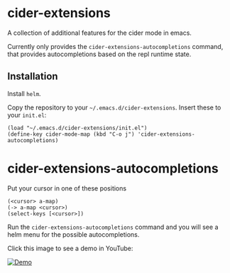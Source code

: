 # cider-extensions

A collection of additional features for the cider mode in emacs.

Currently only provides the `cider-extensions-autocompletions`
command, that provides autocompletions based on the repl runtime
state.

## Installation

Install `helm`.

Copy the repository to your `~/.emacs.d/cider-extensions`. Insert these to your `init.el`:

```
(load "~/.emacs.d/cider-extensions/init.el")
(define-key cider-mode-map (kbd "C-o j") 'cider-extensions-autocompletions)
```

# cider-extensions-autocompletions

Put your cursor in one of these positions

```
(<cursor> a-map)
(-> a-map <cursor>)
(select-keys [<cursor>])
```

Run the `cider-extensions-autocompletions` command and you will see a
helm menu for the possible autocompletions.

Click this image to see a demo in YouTube:

[![Demo](https://img.youtube.com/vi/OQvpqp8W5gk/hqdefault.jpg)](https://www.youtube.com/embed/OQvpqp8W5gk)
